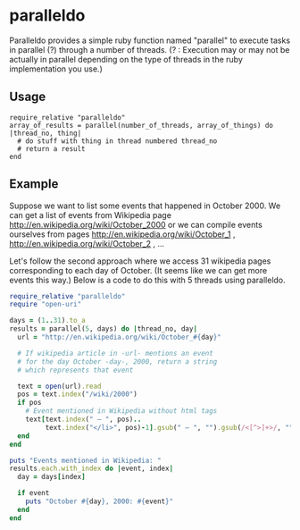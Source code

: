 paralleldo
==========

Paralleldo provides a simple ruby function named "parallel" to execute tasks in parallel (?) through a number of threads. (? : Execution may or may not be actually in parallel depending on the type of threads in the ruby implementation you use.)


Usage
-----

```
require_relative "paralleldo"
array_of_results = parallel(number_of_threads, array_of_things) do |thread_no, thing|
  # do stuff with thing in thread numbered thread_no
  # return a result 
end
```

Example
-------

Suppose we want to list some events that happened in October 2000. We can get a list of events from Wikipedia page http://en.wikipedia.org/wiki/October_2000 or we can compile events ourselves from pages http://en.wikipedia.org/wiki/October_1 , http://en.wikipedia.org/wiki/October_2 , ...

Let's follow the second approach where we access 31 wikipedia pages corresponding to each day of October. (It seems like we can get more events this way.) Below is a code to do this with 5 threads using paralleldo. 

```ruby
require_relative "paralleldo"
require "open-uri"

days = (1..31).to_a
results = parallel(5, days) do |thread_no, day|
  url = "http://en.wikipedia.org/wiki/October_#{day}"

  # If wikipedia article in -url- mentions an event
  # for the day October -day-, 2000, return a string
  # which represents that event

  text = open(url).read
  pos = text.index("/wiki/2000")
  if pos
    # Event mentioned in Wikipedia without html tags
    text[text.index(" – ", pos)..
         text.index("</li>", pos)-1].gsub(" – ", "").gsub(/<[^>]+>/, "")
  end
end

puts "Events mentioned in Wikipedia: "
results.each.with_index do |event, index|
  day = days[index]

  if event
    puts "October #{day}, 2000: #{event}"
  end
end
```

